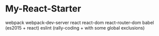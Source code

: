 # My-React-Starter

webpack
webpack-dev-server
react
react-dom
react-router-dom
babel (es2015 + react)
eslint (rally-coding + with some global exclusions)
